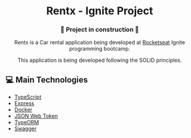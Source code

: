 <h1 align="center">Rentx - Ignite Project</h1>
<h3 align="center">🚧 Project in construction 🚧 </h3>

<p align="center">Rentx is a Car rental application being developed at <a href="https://www.rocketseat.com.br/">Rocketseat</a> Ignite programming bootcamp.</p> 
<p align="center">This application is being developed following the SOLID principles.</p>

## 💻 Main Technologies

- [TypeScript](https://www.typescriptlang.org/)
- [Express](https://expressjs.com/pt-br/)
- [Docker](https://www.docker.com/)
- [JSON Web Token](https://jwt.io/)
- [TypeORM](https://typeorm.io/)
- [Swagger](https://swagger.io/)

